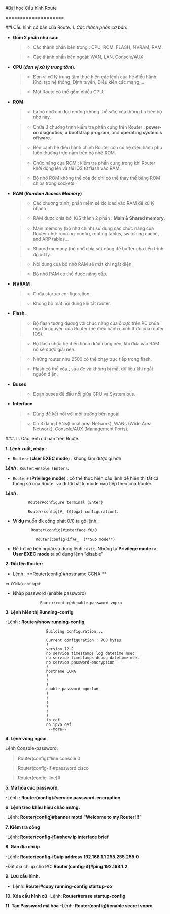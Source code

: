 ﻿
#Bài học Cấu hình Route

====================

##I.Cấu hình cơ bản của Route.
*1. Các thành phần cơ bản:*

+ **Gồm 2 phần như sau:**

	>- Các thành phần bên trong : CPU, ROM, FLASH, NVRAM, RAM.

	>- Các thành phần bên ngoài: WAN, LAN, Console/AUX.

+ **CPU (*đơn vị xử lý trung tâm*).**

	>- Đơn vị xử lý trung tâm thực hiện các lệnh của hệ điều hành: Khởi tạo hệ thống, Định tuyến, Điều kiển các mạng,...

	>- Một Route có thể gồm nhiều CPU.

+ **ROM:**

	>- Là bộ nhớ chỉ đọc nhưng không thể sửa, xóa thông tin trên bộ nhớ này.

	>- Chứa 3 chương trình kiểm tra phần cứng trên Router : **power-on diagnotics**, **a bootstrap program**, and **operating system s
oftware.**

	>- Bên cạnh hệ điều hành chính Router còn có hệ điều hành phụ luôn thường trực nằm trên bộ nhớ ROM.

	>- Chức năng của ROM : kiểm tra phần cứng trong khi Router khởi động lên và tải IOS từ flash vào RAM.

	>- Bộ nhớ ROM không thể xóa đc chỉ có thể thay thế bằng ROM chips trong sockets.

+ **RAM (*Random Access Memory*)**

	>- Các chương trình, phần mềm sẽ đc load vào RAM để xử lý nhanh .

	>- RAM được chia bởi IOS thành 2 phần : **Main & Shared memory**.

	>- Main memony (bộ nhớ chính) sử dụng các chức năng của Router như: running-config, routing tables, switching cache, and ARP tables...

	>- Shared memony (bộ nhớ chia sẻ) dùng để buffer cho tiến trình đg xử lý.

	>- Nội dung của bộ nhớ RAM sẽ mất khi ngắt điện.

	>- Bộ nhớ RAM có thể được nâng cấp.

+ **NVRAM**

	>- Chứa startup configuration.

	>- Không bộ mất nội dung khi tắt router.

+ **Flash**.
	>- Bộ flash tương đương với chức năng của ổ cực trên PC chứa mọi tài nguyên của Router (hệ điều hành chính thức của router IOS).

	>- Bộ flash chứa hệ điều hành dưới dạng nén, khi đưa vào RAM nó sẽ được giải nén.

	>- Những router như 2500 có thể chạy trực tiếp trong flash.

	>- Flash có thể xóa , sửa đc và không bị mất dữ liệu khi ngắt nguồn điện.

+ **Buses**

  >- Đoạn buses để đấu nối giữa CPU và System bus.

+ **Interface**

  >- Dùng để kết nối với môi trường bên ngoài.

  >- Có 3 dạng:LANs(Local area Network), WANs (Wide Area Network), Console/AUX (Management Ports).

###. II. Các lệnh cơ bản trên Route.

**1. Lệnh xuất, nhập :**

- `Router>` (**User EXEC mode**) : không làm được gì hơn

***Lệnh*** : `Router>enable (Enter)`.

- `Router#` (**Privilege mode**) : có thể thực hiện câu lệnh để hiển thị tất cả thông số của Router và đi tới 
bất kì mode nào tiếp theo của Router.

***Lệnh*** : 

              Router#configure terminal (Enter)

              Router(config)#_ (Glogal configuration).

+ **Ví dụ** muốn đk cổng phát 0/0 ta gõ lệnh : 

              Router(config)#interface f0/0

	            Router(config-if)#_  (**Sub mode**)

+ Để trở về bên ngoài sử dụng lệnh : `exit`. Nhưng từ **Privilege mode** ra **User EXEC mode** ta sử dụng lệnh "disable"

**2. Đổi tên Router:**
- Lệnh : **Router(config)#hostname CCNA **

=> `CCNA(config)# `

- Nhập password (enable password)

	              Router(config)#enable password vnpro

**3. Lệnh hiển thị Running-config**

-Lệnh : **Router#show running-config**

                      Building configuration...

                      Current configuration : 708 bytes
                      !
                      version 12.2
                      no service timestamps log datetime msec
                      no service timestamps debug datetime msec
                      no service password-encryption
                      !
                      hostname CCNA
                      !
                      !
                      !
                      enable password ngoclan
                      !
                      !
                      !
                      !
                      !
                      !
                      ip cef
                      no ipv6 cef
                       --More-- 	

**4. Lệnh vòng ngoài**.

Lệnh Console-password:

>Router(config)#line console 0

>Router(config-if)#password cisco

>Router(config-line)#

**5. Mã hóa các password**.

-Lệnh : **Router(config)#service password-encryption**

**6. Lệnh treo khẩu hiệu chào mừng.**

-Lệnh: **Router(config)#banner motd "Welcome to my Router!!!"**

**7. Kiểm tra cổng**

-Lệnh: **Router(config-if)#show ip interface brief**

**8. Gán địa chỉ ip**

-Lệnh: **Router(config-if)#ip address 192.168.1.1 255.255.255.0**

-Đặt địa chỉ ip cho PC: **Router(config-if)#ping 192.168.1.2**

**9. Lưu cấu hình.**

- Lệnh: **Router#copy running-config startup-co**

**10. Xóa cấu hình cũ**
-Lệnh:  **Router#erase startup-config**

**11. Tạo Password mã hóa**
-Lệnh: **Router(config)#enable secret vnpro**
